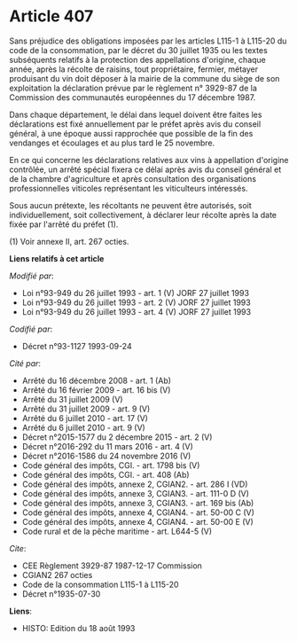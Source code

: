 # Article 407

Sans préjudice des obligations imposées par les articles L115-1 à L115-20 du code de la consommation, par le décret du 30
juillet 1935 ou les textes subséquents relatifs à la protection des appellations d'origine, chaque année, après la récolte de
raisins, tout propriétaire, fermier, métayer produisant du vin doit déposer à la mairie de la commune du siège de son
exploitation la déclaration prévue par le règlement n° 3929-87 de la Commission des communautés européennes du 17 décembre
1987.

Dans chaque département, le délai dans lequel doivent être faites les déclarations est fixé annuellement par le préfet après
avis du conseil général, à une époque aussi rapprochée que possible de la fin des vendanges et écoulages et au plus tard le
25 novembre.

En ce qui concerne les déclarations relatives aux vins à appellation d'origine contrôlée, un arrêté spécial fixera ce délai
après avis du conseil général et de la chambre d'agriculture et après consultation des organisations professionnelles
viticoles représentant les viticulteurs intéressés.

Sous aucun prétexte, les récoltants ne peuvent être autorisés, soit individuellement, soit collectivement, à déclarer leur
récolte après la date fixée par l'arrêté du préfet (1).

(1)  Voir annexe II, art. 267 octies.

**Liens relatifs à cet article**

_Modifié par_:

  - Loi n°93-949 du 26 juillet 1993 - art. 1 (V) JORF 27 juillet 1993
  - Loi n°93-949 du 26 juillet 1993 - art. 2 (V) JORF 27 juillet 1993
  - Loi n°93-949 du 26 juillet 1993 - art. 4 (V) JORF 27 juillet 1993

_Codifié par_:

  - Décret n°93-1127 1993-09-24

_Cité par_:

  - Arrêté du 16 décembre 2008 - art. 1 (Ab)
  - Arrêté du 16 février 2009 - art. 16 bis (V)
  - Arrêté du 31 juillet 2009 (V)
  - Arrêté du 31 juillet 2009 - art. 9 (V)
  - Arrêté du 6 juillet 2010 - art. 17 (V)
  - Arrêté du 6 juillet 2010 - art. 9 (V)
  - Décret n°2015-1577 du 2 décembre 2015 - art. 2 (V)
  - Décret n°2016-292 du 11 mars 2016 - art. 4 (V)
  - Décret n°2016-1586 du 24 novembre 2016 (V)
  - Code général des impôts, CGI. - art. 1798 bis (V)
  - Code général des impôts, CGI. - art. 408 (Ab)
  - Code général des impôts, annexe 2, CGIAN2. - art. 286 I (VD)
  - Code général des impôts, annexe 3, CGIAN3. - art. 111-0 D (V)
  - Code général des impôts, annexe 3, CGIAN3. - art. 169 bis (Ab)
  - Code général des impôts, annexe 4, CGIAN4. - art. 50-00 C (V)
  - Code général des impôts, annexe 4, CGIAN4. - art. 50-00 E (V)
  - Code rural et de la pêche maritime - art. L644-5 (V)

_Cite_:

  - CEE Règlement 3929-87 1987-12-17 Commission
  - CGIAN2 267 octies
  - Code de la consommation  L115-1 à L115-20
  - Décret n°1935-07-30

**Liens**:

  - HISTO: Edition du 18 août 1993
